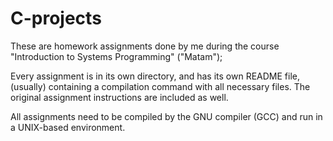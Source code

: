 # C-projects
These are homework assignments done by me during the course "Introduction to Systems Programming" ("Matam");

Every assignment is in its own directory, and has its own README file, (usually) containing a compilation
command with all necessary files. The original assignment instructions are included as well.

All assignments need to be compiled by the GNU compiler (GCC) and run in a UNIX-based environment.
